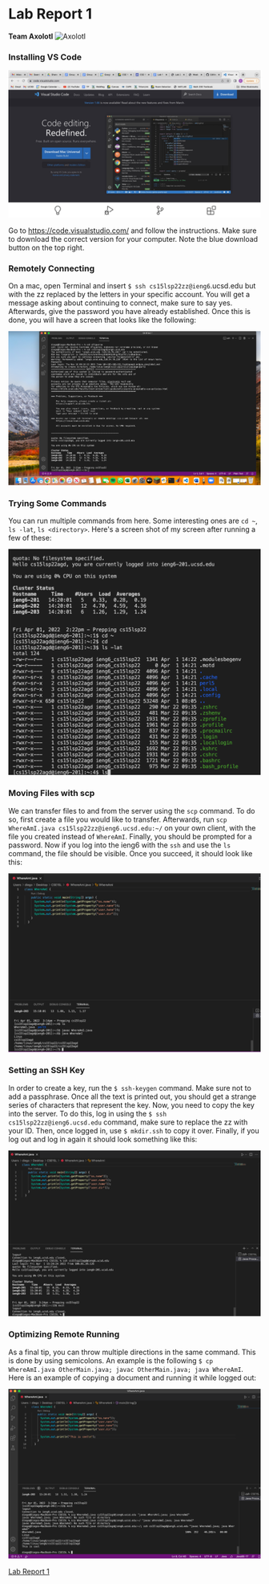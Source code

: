 # Lab Report 1
**Team Axolotl**
 ![Axolotl](https://user-images.githubusercontent.com/96553474/162535420-9fa77fb1-e2cc-42fb-a98d-479bef6edcd3.jpg)

### **Installing VS Code**

![Image](VSCodeDownload.jpg)

Go to https://code.visualstudio.com/ and follow the instructions. Make sure to download the correct version for your computer. Note the blue download button on the top right.

### **Remotely Connecting**

On a mac, open Terminal and insert ```$ ssh cs15lsp22zz@ieng6```.ucsd.edu but with the zz replaced by the letters in your specific account. You will get a message asking about continuing to connect, make sure to say yes. Afterwards, give the password you have already established. Once this is done, you will have a screen that looks like the following:

![Image](RemotelyConnecting.png)

### **Trying Some Commands**

You can run multiple commands from here. Some interesting ones are ```cd ~```, ```ls -lat```, ```ls <directory>```. Here's a screen shot of my screen after running a few of these:

![Image](SampleCommands.png)

### **Moving Files with scp**

We can transfer files to and from the server using the ```scp``` command. To do so, first create a file you would like to transfer. Afterwards, run ```scp WhereAmI.java cs15lsp22zz@ieng6.ucsd.edu:~/``` on your own client, with the file you created instead of ```WhereAmI```. Finally, you should be prompted for a password. Now if you log into the ieng6 with the ```ssh``` and use the ```ls``` command, the file should be visible. Once you succeed, it should look like this:

![Image](Transfer.png)

### **Setting an SSH Key**

In order to create a key, run the ```$ ssh-keygen``` command. Make sure not to add a passphrase. Once all the text is printed out, you should get a strange series of characters that represent the key. Now, you need to copy the key into the server. To do this, log in using the ```$ ssh cs15lsp22zz@ieng6.ucsd.edu``` command, make sure to replace the zz with your ID. Then, once logged in, use ```$ mkdir.ssh``` to copy it over.  Finally, if you log out and log in again it should look something like this:

![Image](Key.png)



### **Optimizing Remote Running**

As a final tip, you can throw multiple directions in the same command. This is done by using semicolons. An example is the following ```$ cp WhereAmI.java OtherMain.java; javac OtherMain.java; java WhereAmI```. Here is an example of copying a document and running it while logged out:

![Image](Optimization.png)

[Lab Report 1](https://dfigueroag.github.io/cse15l-lab-reports/lab-report-1-week-2.html)